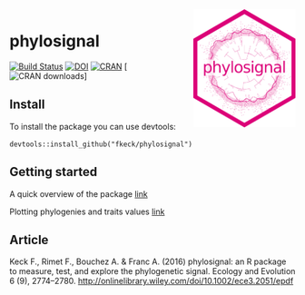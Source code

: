 <img src="man/figures/phylosignal.png" width="180" align="right" />

# phylosignal

[![Build Status](https://travis-ci.org/fkeck/phylosignal.png?branch=master)](https://travis-ci.org/fkeck/phylosignal)
[![DOI](https://zenodo.org/badge/17973/fkeck/phylosignal.svg)](https://zenodo.org/badge/latestdoi/17973/fkeck/phylosignal)
[![CRAN](https://www.r-pkg.org/badges/version/phylosignal)](https://cran.r-project.org/web/packages/phylosignal)
[![CRAN downloads](https://cranlogs.r-pkg.org/badges/grand-total/phylosignal)]

## Install

To install the package you can use devtools:

    devtools::install_github("fkeck/phylosignal")

## Getting started
A quick overview of the package [link](http://www.francoiskeck.fr/phylosignal/demo_general.html)

Plotting phylogenies and traits values [link](http://www.francoiskeck.fr/phylosignal/demo_plots.html)


## Article
Keck F., Rimet F., Bouchez A. & Franc A. (2016) phylosignal: an R package to measure, test, and explore the phylogenetic signal. Ecology and Evolution 6 (9), 2774–2780. http://onlinelibrary.wiley.com/doi/10.1002/ece3.2051/epdf
